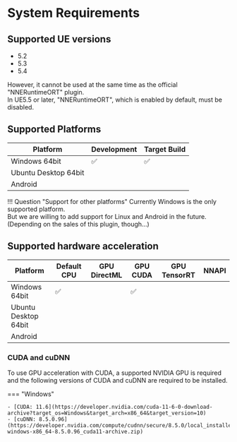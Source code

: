 # System Requirements

## Supported UE versions

- 5.2
- 5.3
- 5.4

However, it cannot be used at the same time as the official "NNERuntimeORT" plugin.  
In UE5.5 or later, "NNERuntimeORT", which is enabled by default, must be disabled.

## Supported Platforms

| Platform                   | Development | Target Build |
| -------------------------- | ----------- | ------------ |
| Windows 64bit              | ✅          | ✅          |
| Ubuntu Desktop 64bit       |             |              | 
| Android                    |             |              |

!!! Question "Support for other platforms"
    Currently Windows is the only supported platform.  
    But we are willing to add support for Linux and Android in the future. (Depending on the sales of this plugin, though...)

## Supported hardware acceleration 

| Platform                   | Default CPU | GPU DirectML | GPU CUDA | GPU TensorRT | NNAPI |
| -------------------------- | ----------- | ------------ | -------- |------------- | ----- |
| Windows 64bit              | ✅          |              | ✅      |              |       |
| Ubuntu Desktop 64bit       |             |              |          |              |       |
| Android                    |             |              |          |              |       |

<!-- - To use GPU acceleration with DirectML, a DirectX 12 capable GPU is required. -->
    
### CUDA and cuDNN

To use GPU acceleration with CUDA, a supported NVIDIA GPU is required and the following versions of CUDA and cuDNN are required to be installed. 

=== "Windows"

    - [CUDA: 11.6](https://developer.nvidia.com/cuda-11-6-0-download-archive?target_os=Windows&target_arch=x86_64&target_version=10)
    - [cuDNN: 8.5.0.96](https://developer.nvidia.com/compute/cudnn/secure/8.5.0/local_installers/11.7/cudnn-windows-x86_64-8.5.0.96_cuda11-archive.zip)

<!-- === "Linux"

    - CUDA: 11.6
    - cuDNN: 8.2.4 -->
